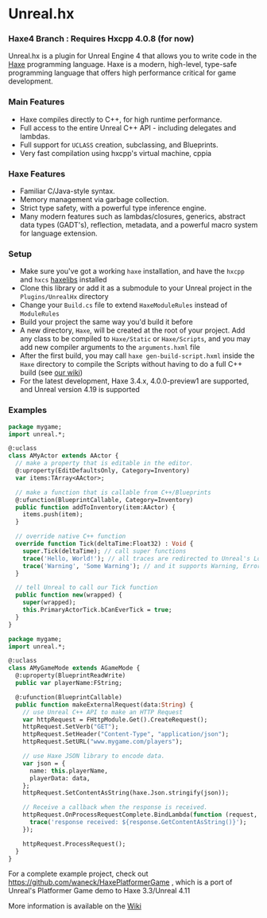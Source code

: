 # Unreal.hx

### Haxe4 Branch : Requires Hxcpp 4.0.8 (for now)

Unreal.hx is a plugin for Unreal Engine 4 that allows you to write code in the [Haxe](http://haxe.org/) programming language. Haxe is a modern, high-level, type-safe programming language that offers high performance critical for game development.

### Main Features
- Haxe compiles directly to C++, for high runtime performance.
- Full access to the entire Unreal C++ API - including delegates and lambdas.
- Full support for `UCLASS` creation, subclassing, and Blueprints.
- Very fast compilation using hxcpp's virtual machine, cppia

### Haxe Features
- Familiar C/Java-style syntax.
- Memory management via garbage collection.
- Strict type safety, with a powerful type inference engine.
- Many modern features such as lambdas/closures, generics, abstract data types (GADT's), reflection, metadata, and a powerful macro system for language extension.

### Setup

* Make sure you've got a working `haxe` installation, and have the `hxcpp` and `hxcs` [haxelibs](http://haxe.org/manual/haxelib-using.html) installed
* Clone this library or add it as a submodule to your Unreal project in the `Plugins/UnrealHx` directory
* Change your `Build.cs` file to extend `HaxeModuleRules` instead of `ModuleRules`
* Build your project the same way you'd build it before
* A new directory, `Haxe`, will be created at the root of your project. Add any class to be compiled to `Haxe/Static` or `Haxe/Scripts`, and you may add new compiler arguments to the `arguments.hxml` file
* After the first build, you may call `haxe gen-build-script.hxml` inside the `Haxe` directory to compile the Scripts without having to do a full C++ build (see [our wiki](https://github.com/proletariatgames/unreal.hx/wiki/Faster-compiler-iteration-with-cppia))
* For the latest development, Haxe 3.4.x, 4.0.0-preview1 are supported, and Unreal version 4.19 is supported

### Examples

```haxe
package mygame;
import unreal.*;

@:uclass
class AMyActor extends AActor {
  // make a property that is editable in the editor.
  @:uproperty(EditDefaultsOnly, Category=Inventory)
  var items:TArray<AActor>;

  // make a function that is callable from C++/Blueprints
  @:ufunction(BlueprintCallable, Category=Inventory)
  public function addToInventory(item:AActor) {
    items.push(item);
  }

  // override native C++ function
  override function Tick(deltaTime:Float32) : Void {
    super.Tick(deltaTime); // call super functions
    trace('Hello, World!'); // all traces are redirected to Unreal's Log
    trace('Warning', 'Some Warning'); // and it supports Warning, Error and Fatal as well
  }

  // tell Unreal to call our Tick function
  public function new(wrapped) {
    super(wrapped);
    this.PrimaryActorTick.bCanEverTick = true;
  }
}
```


```haxe
package mygame;
import unreal.*;

@:uclass
class AMyGameMode extends AGameMode {
  @:uproperty(BlueprintReadWrite)
  public var playerName:FString;

  @:ufunction(BlueprintCallable)
  public function makeExternalRequest(data:String) {
    // use Unreal C++ API to make an HTTP Request
    var httpRequest = FHttpModule.Get().CreateRequest();
    httpRequest.SetVerb("GET");
    httpRequest.SetHeader("Content-Type", "application/json");
    httpRequest.SetURL("www.mygame.com/players");

    // use Haxe JSON library to encode data.
    var json = {
      name: this.playerName,
      playerData: data,
    };
    httpRequest.SetContentAsString(haxe.Json.stringify(json));

    // Receive a callback when the response is received.
    httpRequest.OnProcessRequestComplete.BindLambda(function (request, response, success) {
      trace('response received: ${response.GetContentAsString()}');
    });

    httpRequest.ProcessRequest();
  }
}
```

For a complete example project, check out https://github.com/waneck/HaxePlatformerGame , which is a port of Unreal's Platformer Game demo to Haxe 3.3/Unreal 4.11

More information is available on the [Wiki](https://github.com/proletariatgames/ue4hx/wiki)
